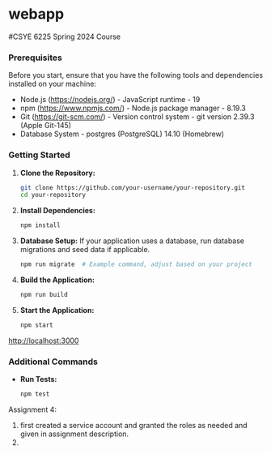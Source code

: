 # webapp
#CSYE 6225 Spring 2024 Course

### Prerequisites ###
Before you start, ensure that you have the following tools and dependencies installed on your machine:

- Node.js (https://nodejs.org/) - JavaScript runtime - 19
- npm (https://www.npmjs.com/) - Node.js package manager - 8.19.3
- Git (https://git-scm.com/) - Version control system - git version 2.39.3 (Apple Git-145)
- Database System - postgres (PostgreSQL) 14.10 (Homebrew)

### Getting Started

1. **Clone the Repository:**
   ```bash
   git clone https://github.com/your-username/your-repository.git
   cd your-repository
   ```

2. **Install Dependencies:**
   ```bash
   npm install
   ```
<!-- 
3. **Configure Environment Variables:**
   Create a `.env` file in the root of your project and set the necessary environment variables. Use a template or example `.env` file if provided. -->

3. **Database Setup:**
   If your application uses a database, run database migrations and seed data if applicable.
   ```bash
   npm run migrate  # Example command, adjust based on your project
   ```

4. **Build the Application:**
   ```bash
   npm run build
   ```

5. **Start the Application:**
   ```bash
   npm start
   ```

[http://localhost:3000](http://localhost:3000)

### Additional Commands

- **Run Tests:**
  ```bash
  npm test
  ```

<!-- - **Linting:**
  ```bash
  npm run lint
  ``` -->


Assignment 4:

1) first created a service account and granted the roles as needed and given in assignment description.
2) 